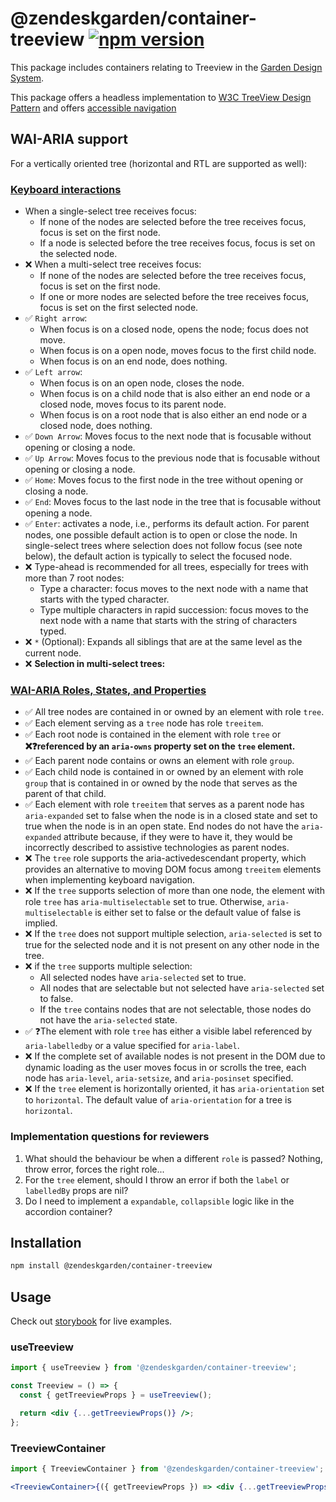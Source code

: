 # @zendeskgarden/container-treeview [![npm version][npm version badge]][npm version link]

[npm version badge]: https://flat.badgen.net/npm/v/@zendeskgarden/container-treeview
[npm version link]: https://www.npmjs.com/package/@zendeskgarden/container-treeview

This package includes containers relating to Treeview in the
[Garden Design System](https://zendeskgarden.github.io/).

This package offers a headless implementation to
[W3C TreeView Design Pattern](https://www.w3.org/TR/wai-aria-practices-1.1/#TreeView) and offers
[accessible navigation](https://www.w3.org/TR/wai-aria-practices-1.1/examples/treeview/treeview-2/treeview-2a.html#kbd_label)

## WAI-ARIA support

For a vertically oriented tree (horizontal and RTL are supported as well):

### [Keyboard interactions](https://www.w3.org/TR/wai-aria-practices-1.1/#keyboard-interaction-22)

- When a single-select tree receives focus:
  - If none of the nodes are selected before the tree receives focus, focus is set on the first node.
  - If a node is selected before the tree receives focus, focus is set on the selected node.
- ❌ When a multi-select tree receives focus:
  - If none of the nodes are selected before the tree receives focus, focus is set on the first
    node.
  - If one or more nodes are selected before the tree receives focus, focus is set on the first
    selected node.
- ✅ `Right arrow`:
  - When focus is on a closed node, opens the node; focus does not move.
  - When focus is on a open node, moves focus to the first child node.
  - When focus is on an end node, does nothing.
- ✅ `Left arrow`:
  - When focus is on an open node, closes the node.
  - When focus is on a child node that is also either an end node or a closed node, moves focus
    to its parent node.
  - When focus is on a root node that is also either an end node or a closed node, does nothing.
- ✅ `Down Arrow`: Moves focus to the next node that is focusable without opening or closing a node.
- ✅ `Up Arrow`: Moves focus to the previous node that is focusable without opening or closing a
  node.
- ✅ `Home`: Moves focus to the first node in the tree without opening or closing a node.
- ✅ `End`: Moves focus to the last node in the tree that is focusable without opening a node.
- ✅ `Enter`: activates a node, i.e., performs its default action. For parent nodes, one possible
  default action is to open or close the node. In single-select trees where selection does not
  follow focus (see note below), the default action is typically to select the focused node.
- ❌ Type-ahead is recommended for all trees, especially for trees with more than 7 root nodes:
  - Type a character: focus moves to the next node with a name that starts with the typed character.
  - Type multiple characters in rapid succession: focus moves to the next node with a name that
    starts with the string of characters typed.
- ❌ `*` (Optional): Expands all siblings that are at the same level as the current node.
- ❌ **Selection in multi-select trees:**

### [WAI-ARIA Roles, States, and Properties](https://www.w3.org/TR/wai-aria-practices-1.1/#tree_roles_states_props)

- ✅ All tree nodes are contained in or owned by an element with role `tree`.
- ✅ Each element serving as a `tree` node has role `treeitem`.
- ✅ Each root node is contained in the element with role `tree` or **❌❓referenced by an `aria-owns`
  property set on the `tree` element.**
- ✅ Each parent node contains or owns an element with role `group`.
- ✅ Each child node is contained in or owned by an element with role `group` that is contained in or
  owned by the node that serves as the parent of that child.
- ✅ Each element with role `treeitem` that serves as a parent node has `aria-expanded` set to false
  when the node is in a closed state and set to true when the node is in an open state. End nodes do
  not have the `aria-expanded` attribute because, if they were to have it, they would be incorrectly
  described to assistive technologies as parent nodes.
- ❌ The `tree` role supports the aria-activedescendant property, which provides an alternative to
  moving DOM focus among `treeitem` elements when implementing keyboard navigation.
- ❌ If the `tree` supports selection of more than one node, the element with role `tree`
  has `aria-multiselectable` set to true. Otherwise, `aria-multiselectable` is either set to false
  or the default value of false is implied.
- ❌ If the `tree` does not support multiple selection, `aria-selected` is set to true for the
  selected node and it is not present on any other node in the tree.
- ❌ if the `tree` supports multiple selection:
  - All selected nodes have `aria-selected` set to true.
  - All nodes that are selectable but not selected have `aria-selected` set to false.
  - If the `tree` contains nodes that are not selectable, those nodes do not have
    the `aria-selected` state.
- ✅ ❓The element with role `tree` has either a visible label referenced by `aria-labelledby` or a
  value specified for `aria-label`.
- ❌ If the complete set of available nodes is not present in the DOM due to dynamic loading as the
  user moves focus in or scrolls the tree, each node has `aria-level`, `aria-setsize`,
  and `aria-posinset` specified.
- ❌ If the `tree` element is horizontally oriented, it has `aria-orientation` set to `horizontal`.
  The default value of `aria-orientation` for a tree is `horizontal`.

### Implementation questions for reviewers

1. What should the behaviour be when a different `role` is passed? Nothing, throw error, forces the
   right role...
2. For the `tree` element, should I throw an error if both the `label` or `labelledBy` props are
   nil?
3. Do I need to implement a `expandable`, `collapsible` logic like in the accordion container?

## Installation

```sh
npm install @zendeskgarden/container-treeview
```

## Usage

Check out [storybook](https://zendeskgarden.github.io/react-containers) for live examples.

### useTreeview

```jsx static
import { useTreeview } from '@zendeskgarden/container-treeview';

const Treeview = () => {
  const { getTreeviewProps } = useTreeview();

  return <div {...getTreeviewProps()} />;
};
```

### TreeviewContainer

```jsx static
import { TreeviewContainer } from '@zendeskgarden/container-treeview';

<TreeviewContainer>{({ getTreeviewProps }) => <div {...getTreeviewProps()} />}</TreeviewContainer>;
```

<!--
  TODO:

  * [ ] Add Treeview to root README table.
  * [ ] Delete this comment block.
-->
